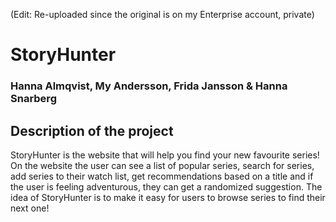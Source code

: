 (Edit: Re-uploaded since the original is on my Enterprise account, private)

# StoryHunter

### Hanna Almqvist, My Andersson, Frida Jansson & Hanna Snarberg

## Description of the project

StoryHunter is the website that will help you find your new favourite series! On the website the user can see a list of popular series, search for series, add series to their watch list, get recommendations based on a title and if the user is feeling adventurous, they can get a randomized suggestion. The idea of StoryHunter is to make it easy for users to browse series to find their next one!

